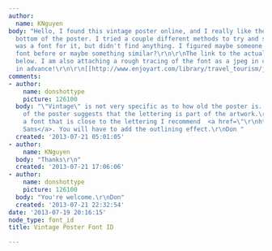 ```yaml
---
author:
  name: KNguyen
body: "Hello, I found this vintage poster online, and I really like the font at the
  bottom of the poster. I tried a couple different methods to try and see if there
  was a font for it, but didn't find anything. I figured maybe someone has seen the
  font before or maybe something similar?\r\n\r\nThe link to the actual poster is
  below. I am also attaching a rough tracing of the font as a jpeg in case that helps.\r\n\r\nThanks
  in advance!\r\n\r\n[[http://www.enjoyart.com/library/travel_tourism/japanvintagetravelposters/large/Japan.jpg]]\r\n\r\n[img:sites/default/files/old-images/FontTest-02_4026.jpg]"
comments:
- author:
    name: donshottype
    picture: 126100
  body: "\"Vintage\" is not very specific as to how old the poster is. But the style
    of the poster suggests that the lettering is part of the artwork.\r\nIf you want
    a font that is close to the lettering I recommend  <a href=\"\r\nhttp://www.myfonts.com/fonts/hvdfonts/pluto-sans/\">Pluto
    Sans</a>. You will have to add the outlining effect.\r\nDon "
  created: '2013-07-21 05:01:05'
- author:
    name: KNguyen
  body: "Thanks\r\n"
  created: '2013-07-21 17:06:06'
- author:
    name: donshottype
    picture: 126100
  body: "You're welcome.\r\nDon"
  created: '2013-07-21 22:32:54'
date: '2013-07-19 20:16:15'
node_type: font_id
title: Vintage Poster Font ID

---
```

